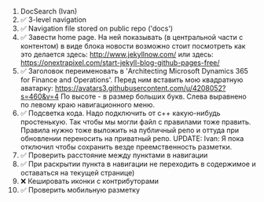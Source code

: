 1. DocSearch (Ivan)
2. :white_check_mark: 3-level navigation
3. :white_check_mark: Navigation file stored on public repo ('docs')
4. :white_check_mark: Завести home page. На ней показывать (в центральной части с контентом) в виде блока новости
возможно стоит посмотреть как это делается здесь: http://www.jekyllnow.com/
или здесь: https://onextrapixel.com/start-jekyll-blog-github-pages-free/
5. :white_check_mark: Заголовок переименовать в 'Architecting Microsoft Dynamics 365 for Finance and Operations'. Перед ним 
вставить мою квадратную аватарку: https://avatars3.githubusercontent.com/u/4208052?s=460&v=4
По высоте - в размер больших букв. Слева выравнено по левому краю навигационного меню.
6. :white_check_mark: Подсветка кода. Надо подключить от c++ какую-нибудь простенькую. Так чтобы мы могли файл с правилами тоже править. Правила нужно тоже выложить на публичный репо и оттуда при обновлении переносить на приватный репо. 
UPDATE: Ivan: Я пока отключил чтобы сохранить везде преемственность разметки. 
7. :white_check_mark: Проверить расстояние между пунктами в навигации
8. :white_check_mark: При раскрытии пункта в навигации не переходить в содержимое и оставаться на текущей странице)
9. :x: Кешировать иконки с контрибуторами
10. :white_check_mark: Проверить мобильную разметку
